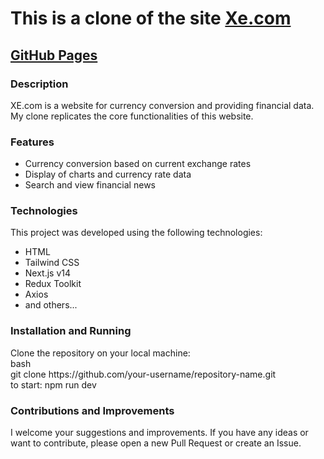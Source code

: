 <h1>This is a clone of the site <a href="https://www.xe.com">Xe.com</a></h1>

<h2><a href="https://evgenb000.github.io/clon-xe/">GitHub Pages</a></h2>

<h3>Description</h3>
XE.com is a website for currency conversion and providing financial data. My clone replicates the core functionalities of this website.

<h3>Features</h3>
<ul>
  <li>Currency conversion based on current exchange rates</li>
  <li>Display of charts and currency rate data</li>
  <li>Search and view financial news</li>
</ul>

<h3>Technologies</h3>
This project was developed using the following technologies:
<ul>
  <li>HTML</li>
  <li>Tailwind CSS</li>
  <li>Next.js v14</li>
  <li>Redux Toolkit</li>
  <li>Axios</li>
  <li>and others...</li>
</ul>
<h3>Installation and Running</h3>
Clone the repository on your local machine:
</br>
bash
</br>
git clone https://github.com/your-username/repository-name.git
</br>
to start: npm run dev
</br>
<h3>Contributions and Improvements</h3>
I welcome your suggestions and improvements. If you have any ideas or want to contribute, please open a new Pull Request or create an Issue.
